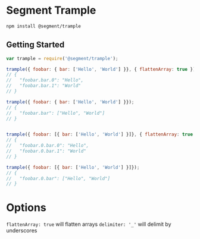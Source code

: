 # Segment Trample

```bash
npm install @segment/trample
```

## Getting Started


```js
var trample = require('@segment/trample');

trample({ foobar: { bar: ['Hello', 'World'] }}, { flattenArray: true });
// {
//   "foobar.bar.0": "Hello",
//   "foobar.bar.1": "World"
// }

trample({ foobar: { bar: ['Hello', 'World'] }});
// {
//   "foobar.bar": ["Hello", "World"]
// }


trample({ foobar: [{ bar: ['Hello', 'World'] }]}, { flattenArray: true });
// {
//   "foobar.0.bar.0": "Hello",
//   "foobar.0.bar.1": "World"
// }

trample({ foobar: [{ bar: ['Hello', 'World'] }]});
// {
//   "foobar.0.bar": ["Hello", "World"]
// }
```

# Options

`flattenArray: true` will flatten arrays
`delimiter: '_'` will delimit by underscores
